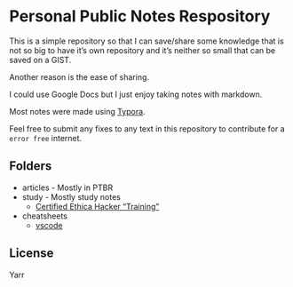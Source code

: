 # Personal Public Notes Respository

This is a simple repository so that I can save/share some knowledge that is not so big to have it’s own repository and it’s neither so small that can be saved on a GIST.

Another reason is the ease of sharing.

I could use Google Docs but I just enjoy taking notes with markdown.

Most notes were made using [Typora](https://typora.io/).

Feel free to submit any fixes to any text in this repository to contribute for a `error free` internet.

## Folders

* articles - Mostly in PTBR
* study - Mostly study notes
  * [Certified Ethica Hacker “Training”](./study/CEH.md)
* cheatsheets
  * [vscode](./cheatsheets/vscode.md)

## License

Yarr